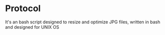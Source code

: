 # Protocol
It's an bash script designed to resize and optimize JPG files, written in bash and designed for UNIX OS
